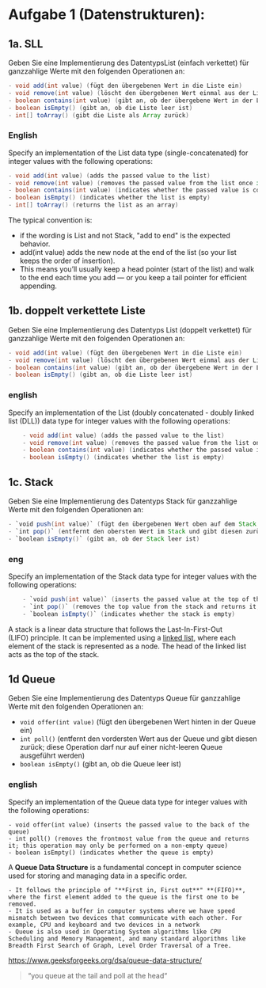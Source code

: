 # Aufgabe 1 (Datenstrukturen):
## 1a. SLL
Geben Sie eine Implementierung des DatentypsList (einfach verkettet) für ganzzahlige Werte mit den folgenden Operationen an:
```java
- void add(int value) (fügt den übergebenen Wert in die Liste ein)
- void remove(int value) (löscht den übergebenen Wert einmal aus der Liste, falls er bereits enthalten ist)
- boolean contains(int value) (gibt an, ob der übergebene Wert in der Liste enthalten ist)
- boolean isEmpty() (gibt an, ob die Liste leer ist)
- int[] toArray() (gibt die Liste als Array zurück)
```
### English
Specify an implementation of the List data type (single-concatenated) for integer values ​​with the following operations:
```java
- void add(int value) (adds the passed value to the list)
- void remove(int value) (removes the passed value from the list once if it is already contained)
- boolean contains(int value) (indicates whether the passed value is contained in the list)
- boolean isEmpty() (indicates whether the list is empty)
- int[] toArray() (returns the list as an array)
```
The typical convention is:
- if the wording is List and not Stack, "add to end" is the expected behavior.
- add(int value) adds the new node at the end of the list (so your list keeps the order of insertion).
- This means you’ll usually keep a head pointer (start of the list) and walk to the end each time you add — or you keep a tail pointer for efficient appending.

## 1b. doppelt verkettete Liste

Geben Sie eine Implementierung des Datentyps List (doppelt verkettet) für ganzzahlige Werte mit den folgenden Operationen an:
```java
- void add(int value) (fügt den übergebenen Wert in die Liste ein)
- void remove(int value) (löscht den übergebenen Wert einmal aus der Liste, falls er bereits enthalten ist)
- boolean contains(int value) (gibt an, ob der übergebene Wert in der Liste enthalten ist)
- boolean isEmpty() (gibt an, ob die Liste leer ist)
```
### english

  Specify an implementation of the List (doubly concatenated - doubly linked list (DLL)) data type for integer values with the following operations:
```java
    - void add(int value) (adds the passed value to the list)
    - void remove(int value) (removes the passed value from the list once if it is already contained)
    - boolean contains(int value) (indicates whether the passed value is contained in the list)
    - boolean isEmpty() (indicates whether the list is empty)
```
## 1c. Stack

Geben Sie eine Implementierung des Datentyps Stack für ganzzahlige Werte mit den folgenden Operationen an:
```java
- `void push(int value)` (fügt den übergebenen Wert oben auf dem Stack ein)
- `int pop()` (entfernt den obersten Wert im Stack und gibt diesen zurück; diese Operation darf nur auf einem nicht-leeren Stack ausgeführt werden)
- `boolean isEmpty()` (gibt an, ob der Stack leer ist)
```
### eng

  Specify an implementation of the Stack data type for integer values with the following operations:
```java
    - `void push(int value)` (inserts the passed value at the top of the stack)
    - `int pop()` (removes the top value from the stack and returns it; this operation may only be performed on a non-empty stack)
    - `boolean isEmpty()` (indicates whether the stack is empty)
```
  A stack is a linear data structure that follows the Last-In-First-Out (LIFO) principle. It can be implemented using a [linked list](https://www.geeksforgeeks.org/dsa/linked-list-data-structure/), where each element of the stack is represented as a node. The head of the linked list acts as the top of the stack.


## 1d Queue

Geben Sie eine Implementierung des Datentyps Queue für ganzzahlige Werte mit den folgenden Operationen an:

- `void offer(int value)` (fügt den übergebenen Wert hinten in der Queue ein)
- `int poll()` (entfernt den vordersten Wert aus der Queue und gibt diesen zurück; diese Operation darf nur auf einer nicht-leeren Queue ausgeführt werden)
- `boolean isEmpty()` (gibt an, ob die Queue leer ist)
### english

  Specify an implementation of the Queue data type for integer values with the following operations:

    - void offer(int value) (inserts the passed value to the back of the queue)
    - int poll() (removes the frontmost value from the queue and returns it; this operation may only be performed on a non-empty queue)
    - boolean isEmpty() (indicates whether the queue is empty)

  A **Queue Data Structure** is a fundamental concept in computer science used for storing and managing data in a specific order.

    - It follows the principle of "**First in, First out**" **(FIFO)**, where the first element added to the queue is the first one to be removed.
    - It is used as a buffer in computer systems where we have speed mismatch between two devices that communicate with each other. For example, CPU and keyboard and two devices in a network
    - Queue is also used in Operating System algorithms like CPU Scheduling and Memory Management, and many standard algorithms like Breadth First Search of Graph, Level Order Traversal of a Tree.

  https://www.geeksforgeeks.org/dsa/queue-data-structure/

  > “you queue at the tail and poll at the head“
>